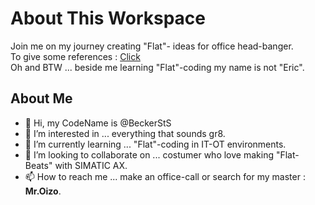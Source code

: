 # About This Workspace
Join me on my journey creating "Flat"- ideas for office head-banger.  
To give some references : [Click](https://youtu.be/qmsbP13xu6k "https://youtu.be/qmsbP13xu6k")  
Oh and BTW ... beside me learning "Flat"-coding my name is not "Eric".

## About Me
* 👋 Hi, my CodeName is @BeckerStS
* 👀 I’m interested in ... everything that sounds gr8.
* 🌱 I’m currently learning ... "Flat"-coding in IT-OT environments.
* 💞️ I’m looking to collaborate on ... costumer who love making "Flat-Beats" with SIMATIC AX.
* 📫 How to reach me ... make an office-call or search for my master : **Mr.Oizo**.
